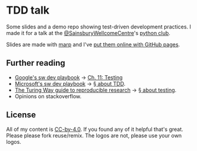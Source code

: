 # TDD talk

Some slides and a demo repo showing test-driven development practices.
I made it for a talk at the [@SainsburyWellcomeCentre](https://github.com/SainsburyWellcomeCentre)'s [python club](https://github.com/swc-pyclub).

Slides are made with [marp](https://marp.app/) and I've [put them online with GitHub pages](https://scnlf.me/swc-pyclub-tdd).

## Further reading

- [Google's sw dev playbook](https://abseil.io/resources/swe-book) → [Ch. 11: Testing](https://abseil.io/resources/swe-book/html/ch11.html)
- [Microsoft's sw dev playbook](https://microsoft.github.io/code-with-engineering-playbook) → [§ about TDD](https://microsoft.github.io/code-with-engineering-playbook/automated-testing/unit-testing/tdd_example/).
- [The Turing Way guide to reproducible research](https://the-turing-way.netlify.app/reproducible-research/reproducible-research.html) → [§ about testing](https://the-turing-way.netlify.app/reproducible-research/testing.html).
- Opinions on stackoverflow.

## License

All of my content is [CC-by-4.0](https://creativecommons.org/licenses/by/4.0/). If you found any of it helpful that's great. Please please fork reuse/remix.
The logos are not, please use your own logos.
